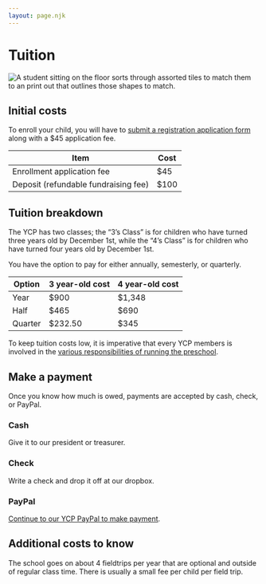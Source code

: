 ```yaml
---
layout: page.njk
---
```


# Tuition

<img src="https://cdn.glitch.global/00a4c75e-efc4-4df8-902c-1320d63fb524/ycp-tuition.jpg?v=1648690072416" alt="A student sitting on the floor sorts through assorted tiles to match them to an print out that outlines those shapes to match." class="page-image">

## Initial costs

To enroll your child, you will have to [submit a registration application form](https://docs.google.com/forms/d/1URoJerAHiThIL6UPoQ-Yc0Cji7HRww0nunxDDx2I3J8/viewform?edit_requested=true) along with a $45 application fee.

| Item | Cost |
| ----------- | ----------- |
| Enrollment application fee | $45 |
| Deposit (refundable fundraising fee) | $100 |

## Tuition breakdown

The YCP has two classes; the “3’s Class” is for children who have turned three years old by December 1st, while the “4’s Class” is for children who have turned four years old by December 1st.

You have the option to pay for either annually, semesterly, or quarterly.

| Option | 3 year-old cost | 4 year-old cost |
| ----------- | ----------- | --- |
| Year | $900 | $1,348 |
| Half | $465 | $690 |
| Quarter | $232.50 | $345 |

To keep tuition costs low, it is imperative that every YCP members is involved in the [various responsibilities of running the preschool](/jobs).

## Make a payment

Once you know how much is owed, payments are accepted by cash, check, or PayPal.

### Cash

Give it to our president or treasurer.

### Check

Write a check and drop it off at our dropbox.

### PayPal

[Continue to our YCP PayPal to make payment](https://www.paypal.com/paypalme/ypsicoop).

## Additional costs to know

The school goes on about 4 fieldtrips per year that are optional and outside of regular class time. There is usually a small fee per child per field trip.


